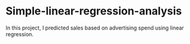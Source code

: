 # Simple-linear-regression-analysis
In this project, I predicted sales based on advertising spend using linear regression.
